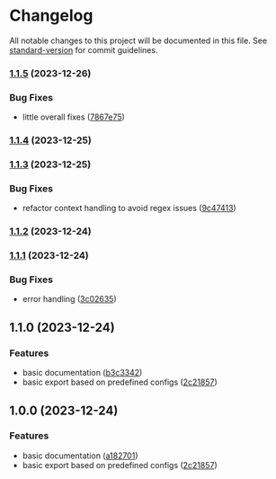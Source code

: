 # Changelog

All notable changes to this project will be documented in this file. See [standard-version](https://github.com/conventional-changelog/standard-version) for commit guidelines.

### [1.1.5](https://github.com/chrisrickenbacher/sheets-csv-addon/compare/v1.1.4...v1.1.5) (2023-12-26)


### Bug Fixes

* little overall fixes ([7867e75](https://github.com/chrisrickenbacher/sheets-csv-addon/commit/7867e75cd819beeb8d28d4577b0bf2c3063525db))

### [1.1.4](https://github.com/chrisrickenbacher/sheets-csv-addon/compare/v1.1.3...v1.1.4) (2023-12-25)

### [1.1.3](https://github.com/chrisrickenbacher/sheets-csv-addon/compare/v1.1.2...v1.1.3) (2023-12-25)


### Bug Fixes

* refactor context handling to avoid regex issues ([9c47413](https://github.com/chrisrickenbacher/sheets-csv-addon/commit/9c47413f6b17dc88ab3a08ccdf801f8417573f07))

### [1.1.2](https://github.com/chrisrickenbacher/sheets-csv-addon/compare/v1.1.1...v1.1.2) (2023-12-24)

### [1.1.1](https://github.com/chrisrickenbacher/sheets-csv-addon/compare/v1.1.0...v1.1.1) (2023-12-24)


### Bug Fixes

* error handling ([3c02635](https://github.com/chrisrickenbacher/sheets-csv-addon/commit/3c0263519291a9685baa7e331baaedc05ef2679f))

## 1.1.0 (2023-12-24)


### Features

* basic documentation ([b3c3342](https://github.com/chrisrickenbacher/sheets-csv-addon/commit/b3c3342a1a02758b24e55798b8b0240f2581e685))
* basic export based on predefined configs ([2c21857](https://github.com/chrisrickenbacher/sheets-csv-addon/commit/2c21857475b98f47822406653ccfa68f736f0f65))

## 1.0.0 (2023-12-24)

### Features

* basic documentation ([a182701](https://github.com/chrisrickenbacher/sheets-csv-addon/commit/a1827015b8f62ea79344b2e63fcd0dffaeebef39))
* basic export based on predefined configs ([2c21857](https://github.com/chrisrickenbacher/sheets-csv-addon/commit/2c21857475b98f47822406653ccfa68f736f0f65))
